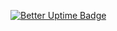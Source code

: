 [![Better Uptime Badge](https://betteruptime.com/status-badges/v1/monitor/advd.svg)](https://betteruptime.com/?utm_source=status_badge)
